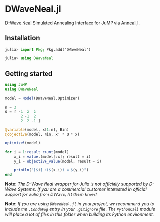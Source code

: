 # DWaveNeal.jl
[D-Wave Neal](https://docs.ocean.dwavesys.com/projects/neal/en/latest/) Simulated Annealing Interface for JuMP via [Anneal.jl](https://github.com/psrenergy/Anneal.jl).

## Installation
```julia
julia> import Pkg; Pkg.add("DWaveNeal")

julia> using DWaveNeal
```

## Getting started
```julia
using JuMP
using DWaveNeal

model = Model(DWaveNeal.Optimizer)

n = 3
Q = [ -1  2  2
       2 -1  2
       2  2 -1 ]

@variable(model, x[1:n], Bin)
@objective(model, Min, x' * Q * x)

optimize!(model)

for i = 1:result_count(model)
    x_i = value.(model[:x]; result = i)
    y_i = objective_value(model; result = i)

    println("[$i] f($(x_i)) = $(y_i)")
end
```

**Note**: _The D-Wave Neal wrapper for Julia is not officially supported by D-Wave Systems. If you are a commercial customer interested in official support for Julia from DWave, let them know!_

**Note**: _If you are using `DWaveNeal.jl` in your project, we recommend you to include the `.CondaPkg` entry in your `.gitignore` file. The `PythonCall` module will place a lot of files in this folder when building its Python environment._